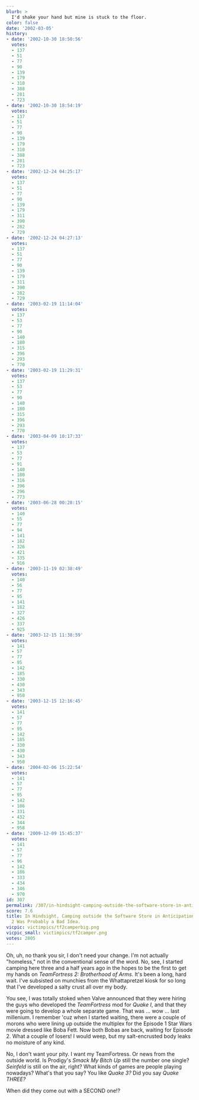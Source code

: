 ```yaml
---
blurb: >
  I'd shake your hand but mine is stuck to the floor.
color: false
date: '2002-03-05'
history:
- date: '2002-10-30 18:50:56'
  votes:
  - 137
  - 51
  - 77
  - 90
  - 139
  - 179
  - 310
  - 388
  - 281
  - 723
- date: '2002-10-30 18:54:19'
  votes:
  - 137
  - 51
  - 77
  - 90
  - 139
  - 179
  - 310
  - 388
  - 281
  - 723
- date: '2002-12-24 04:25:17'
  votes:
  - 137
  - 51
  - 77
  - 90
  - 139
  - 179
  - 311
  - 390
  - 282
  - 729
- date: '2002-12-24 04:27:13'
  votes:
  - 137
  - 51
  - 77
  - 90
  - 139
  - 179
  - 311
  - 390
  - 282
  - 729
- date: '2003-02-19 11:14:04'
  votes:
  - 137
  - 53
  - 77
  - 90
  - 140
  - 180
  - 315
  - 396
  - 293
  - 770
- date: '2003-02-19 11:29:31'
  votes:
  - 137
  - 53
  - 77
  - 90
  - 140
  - 180
  - 315
  - 396
  - 293
  - 770
- date: '2003-04-09 10:17:33'
  votes:
  - 137
  - 53
  - 77
  - 91
  - 140
  - 180
  - 316
  - 396
  - 296
  - 773
- date: '2003-06-28 00:28:15'
  votes:
  - 140
  - 55
  - 77
  - 94
  - 141
  - 182
  - 326
  - 421
  - 335
  - 916
- date: '2003-11-19 02:38:49'
  votes:
  - 140
  - 56
  - 77
  - 95
  - 141
  - 182
  - 327
  - 426
  - 337
  - 925
- date: '2003-12-15 11:38:59'
  votes:
  - 141
  - 57
  - 77
  - 95
  - 142
  - 185
  - 330
  - 430
  - 343
  - 950
- date: '2003-12-15 12:16:45'
  votes:
  - 141
  - 57
  - 77
  - 95
  - 142
  - 185
  - 330
  - 430
  - 343
  - 950
- date: '2004-02-06 15:22:54'
  votes:
  - 141
  - 57
  - 77
  - 95
  - 142
  - 186
  - 331
  - 432
  - 344
  - 958
- date: '2009-12-09 15:45:37'
  votes:
  - 141
  - 57
  - 77
  - 96
  - 142
  - 186
  - 333
  - 434
  - 346
  - 970
id: 307
permalink: /307/in-hindsight-camping-outside-the-software-store-in-anticipation-of-teamfortress-2-was-probably-a-bad-idea/
score: 7.6
title: In Hindsight, Camping outside the Software Store in Anticipation of TeamFortress
  2 Was Probably a Bad Idea.
vicpic: victimpics/tf2camperbig.png
vicpic_small: victimpics/tf2camper.png
votes: 2805
---
```


Oh, uh, no thank you sir, I don't need your change. I'm not actually
"homeless," not in the conventional sense of the word. No, see, I
started camping here three and a half years ago in the hopes to be the
first to get my hands on *TeamFortress 2: Brotherhood of Arms*. It's
been a long, hard wait. I've subsisted on munchies from the
Whattapretzel kiosk for so long that I've developed a salty crust all
over my body.

You see, I was totally stoked when Valve announced that they were hiring
the guys who developed the *TeamFortress* mod for *Quake I*, and that
they were going to develop a whole separate game. That was ... wow ...
last millenium. I remember 'cuz when I started waiting, there were a
couple of morons who were lining up outside the multiplex for the
Episode 1 Star Wars movie dressed like Boba Fett. Now both Bobas are
back, waiting for Episode 2. What a couple of losers! I would weep, but
my salt-encrusted body leaks no moisture of any kind.

No, I don't want your pity. I want my TeamFortress. Or news from the
outside world. Is Prodigy's *Smack My Bitch Up* still the number one
single? *Seinfeld* is still on the air, right? What kinds of games are
people playing nowadays? What's that you say? You like *Quake 3?* Did
you say *Quake THREE?*

When did they come out with a SECOND one!?
